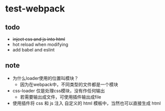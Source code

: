 # test-webpack

## todo
* <del>inject css and js into html</del>
* hot reload when modifying
* add babel and eslint

## note
* 为什么loader使用的位置叫模块？
  * 因为在webpack中，不同类型的文件都是一个模块
* css-loader 仅是处理css模块，没有作任何输出
  * 若需要输出成文件，可使用插件输出成file
* 使用插件将 css 和 js 注入 自定义的 html 模板中，当然也可以直接生成 html